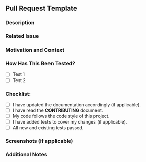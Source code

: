 ## Pull Request Template

### Description
<!-- Please provide a brief description of what this pull request does. -->

### Related Issue
<!-- Please link to the issue here if applicable. For example: "Closes #123" -->

### Motivation and Context
<!-- Why is this change required? What problem does it solve? -->

### How Has This Been Tested?
<!-- Please describe the tests that you ran to verify your changes. -->

- [ ] Test 1
- [ ] Test 2

### Checklist:
- [ ] I have updated the documentation accordingly (if applicable).
- [ ] I have read the **CONTRIBUTING** document.
- [ ] My code follows the code style of this project.
- [ ] I have added tests to cover my changes (if applicable).
- [ ] All new and existing tests passed.

### Screenshots (if applicable)
<!-- Add screenshots to help explain your changes. -->

### Additional Notes
<!-- Any additional context or information you want to provide. -->
